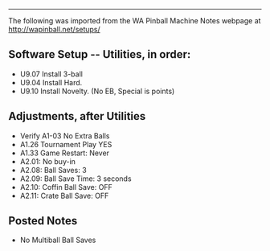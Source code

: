 ***
The following was imported from the WA Pinball Machine Notes webpage at http://wapinball.net/setups/
## Software Setup -- Utilities, in order:
-   U9.07 Install 3-ball
-   U9.04 Install Hard.
-   U9.10 Install Novelty. (No EB, Special is points)
## Adjustments, after Utilities
-   Verify A1-03 No Extra Balls
-   A1.26 Tournament Play YES
-   A1.33 Game Restart: Never
-   A2.01: No buy-in
-   A2.08: Ball Saves: 3
-   A2.09: Ball Save Time: 3 seconds
-   A2.10: Coffin Ball Save: OFF
-   A2.11: Crate Ball Save: OFF
## Posted Notes
-   No Multiball Ball Saves